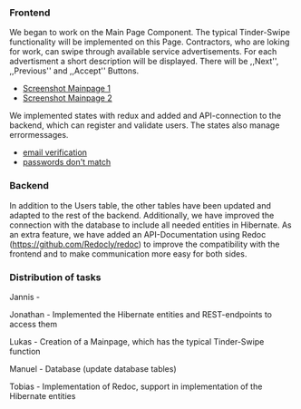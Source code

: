 ### Frontend

We began to work on the Main Page Component. The typical Tinder-Swipe functionality will be implemented on this Page.
Contractors, who are loking for work, can swipe through available service advertisements. 
For each advertisment a short description will be displayed. There will be ,,Next'', ,,Previous'' and ,,Accept'' Buttons.

- [Screenshot Mainpage 1](https://github.com/dhbw-ka-tinf22b5-dinder/Dinder-SRS/blob/main/MockUps/ScreenshotMainPage1.jpg)
- [Screenshot Mainpage 2](https://github.com/dhbw-ka-tinf22b5-dinder/Dinder-SRS/blob/main/MockUps/ScreenshotMainPage2.jpg)

We implemented states with redux and added and API-connection to the backend, which can register and validate users.
The states also manage errormessages.
- [email verification](https://github.com/dhbw-ka-tinf22b5-dinder/Dinder-SRS/assets/48451580/0c14a755-0c1c-473f-95db-0cd5c070de52)
- [passwords don't match](https://github.com/dhbw-ka-tinf22b5-dinder/Dinder-SRS/assets/48451580/51b14c95-9fd0-4167-9e86-0fe6363660d2)

### Backend

In addition to the Users table, the other tables have been updated and adapted to the rest of the backend.
Additionally, we have improved the connection with the database to include all needed entities in Hibernate.
As an extra feature, we have added an API-Documentation using Redoc (https://github.com/Redocly/redoc) to improve the compatibility with the frontend and to make communication more easy for both sides.

### Distribution of tasks
Jannis - 

Jonathan - Implemented the Hibernate entities and REST-endpoints to access them

Lukas - Creation of a Mainpage, which has the typical Tinder-Swipe function

Manuel - Database (update database tables)

Tobias - Implementation of Redoc, support in implementation of the Hibernate entities
